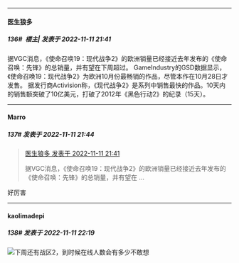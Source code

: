 

*****

####  医生狼多  
##### 136#         楼主| 发表于 2022-11-11 21:41

据VGC消息，《使命召唤19：现代战争2》的欧洲销量已经接近去年发布的《使命召唤：先锋》的总销量，并有望在下周超过。
GameIndustry的GSD数据显示，《使命召唤19：现代战争2》为欧洲10月份最畅销的作品，尽管本作在10月28日才发售。
据发行商Activision称，《现代战争2》是系列中销售最快的作品。10天内的销售额突破了10亿美元，打破了2012年《黑色行动2》的纪录（15天）。

*****

####  Marro  
##### 137#       发表于 2022-11-11 21:44

<blockquote><a href="httphttps://bbs.saraba1st.com/2b/forum.php?mod=redirect&amp;goto=findpost&amp;pid=58392794&amp;ptid=2102692" target="_blank">医生狼多 发表于 2022-11-11 21:41</a>

据VGC消息，《使命召唤19：现代战争2》的欧洲销量已经接近去年发布的《使命召唤：先锋》的总销量，并有望在 ...</blockquote>
好厉害



*****

####  kaolimadepi  
##### 138#       发表于 2022-11-11 22:19

<img src="https://static.saraba1st.com/image/smiley/face2017/124.png" referrerpolicy="no-referrer">下周还有战区2，到时候在线人数会有多少不敢想

